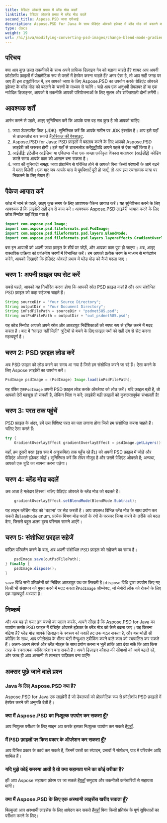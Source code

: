 ```yaml
---
title: ग्रेडिएंट ओवरले प्रभाव में ब्लेंड मोड बदलें
linktitle: ग्रेडिएंट ओवरले प्रभाव में ब्लेंड मोड बदलें
second_title: Aspose.PSD जावा एपीआई
description: Aspose.PSD for Java के साथ ग्रेडिएंट ओवरले इफ़ेक्ट में ब्लेंड मोड को बदलने का तरीका जानें। शानदार ग्राफ़िक्स बनाने के लिए चरण-दर-चरण मार्गदर्शिका।
type: docs
weight: 19
url: /hi/java/modifying-converting-psd-images/change-blend-mode-gradient-overlay-effect/
---
```

## परिचय
क्या आप कुछ उन्नत तकनीकों के साथ अपने ग्राफिक डिज़ाइन गेम को बढ़ाना चाहते हैं? शायद आप अपनी फ़ोटोशॉप फ़ाइलों में प्रोग्रामेटिक रूप से परतों में हेरफेर करना चाहते हैं? अगर ऐसा है, तो आप सही जगह पर आए हैं! इस ट्यूटोरियल में, हम आपको जावा के लिए Aspose.PSD का उपयोग करके ग्रेडिएंट ओवरले इफ़ेक्ट के ब्लेंड मोड को बदलने के चरणों के माध्यम से चलेंगे। चाहे आप एक अनुभवी डेवलपर हों या एक नवोदित डिज़ाइनर, आपको ये तकनीकें आपकी परियोजनाओं के लिए सुलभ और शक्तिशाली दोनों लगेंगी। 
## आवश्यक शर्तें
आरंभ करने से पहले, आइए सुनिश्चित करें कि आपके पास वह सब कुछ है जो आपको चाहिए:
1.  जावा डेवलपमेंट किट (JDK): सुनिश्चित करें कि आपके मशीन पर JDK इंस्टॉल है। आप इसे यहाँ से डाउनलोड कर सकते हैं[ओरेकल की वेबसाइट](https://www.oracle.com/java/technologies/javase-jdk11-downloads.html).
2.  Aspose.PSD for Java: PSD फ़ाइलों में बदलाव करने के लिए आपको Aspose.PSD लाइब्रेरी की ज़रूरत होगी। इसे यहाँ से डाउनलोड करें[यहाँ](https://releases.aspose.com/psd/java/)यदि आपने पहले से ऐसा नहीं किया है।
3. आईडीई: इंटेलीज आईडिया या एक्लिप्स जैसा एक अच्छा एकीकृत विकास वातावरण (आईडीई) कोडिंग करते समय आपके काम को आसान बना सकता है।
4. जावा की बुनियादी समझ: जावा प्रोग्रामिंग से परिचित होने से आपको बिना किसी परेशानी के आगे बढ़ने में मदद मिलेगी।
एक बार जब आपके पास ये पूर्वापेक्षाएँ पूरी हो जाएँ, तो आप इस रचनात्मक यात्रा पर निकलने के लिए तैयार हैं!
## पैकेज आयात करें
कोड में जाने से पहले, आइए कुछ समय के लिए आवश्यक पैकेज आयात करें। यह सुनिश्चित करने के लिए आवश्यक है कि लाइब्रेरी सही ढंग से काम करे। आवश्यक Aspose.PSD लाइब्रेरी आयात करने के लिए कोड स्निपेट यहाँ दिया गया है:
```java
import com.aspose.psd.Image;
import com.aspose.psd.fileformats.psd.PsdImage;
import com.aspose.psd.fileformats.psd.layers.BlendMode;
import com.aspose.psd.fileformats.psd.layers.layereffects.GradientOverlayEffect;
```
बस इन आयातों को अपनी जावा फ़ाइल के शीर्ष पर जोड़ें, और आपका काम पूरा हो जाएगा।
अब, आइए वास्तविक प्रक्रिया को प्रबंधनीय चरणों में विभाजित करें। हम आपको प्रत्येक चरण के माध्यम से मार्गदर्शन करेंगे, आपको दिखाएंगे कि ग्रेडिएंट ओवरले प्रभाव में ब्लेंड मोड को कैसे बदला जाए।
## चरण 1: अपनी फ़ाइल पथ सेट करें
सबसे पहले, आपको यह निर्धारित करना होगा कि आपकी स्रोत PSD फ़ाइल कहां है और आप संशोधित PSD फ़ाइल को कहां सहेजना चाहते हैं। 
```java
String sourceDir = "Your Source Directory";
String outputDir = "Your Document Directory";
String inPsdFilePath = sourceDir + "psdnet585.psd";
String outPsdFilePath = outputDir + "out_psdnet585.psd";
```
यह कोड स्निपेट आपको अपने स्रोत और आउटपुट निर्देशिकाओं को स्पष्ट रूप से इंगित करने में मदद करता है। बाद में "फ़ाइल नहीं मिली" त्रुटियों से बचने के लिए फ़ाइल पथों को सही ढंग से सेट करना महत्वपूर्ण है।
## चरण 2: PSD फ़ाइल लोड करें
अब PSD फ़ाइल को लोड करने का समय आ गया है जिसे हम संशोधित करने जा रहे हैं। ऐसा करने के लिए Aspose लाइब्रेरी का उपयोग करें।
```java
PsdImage psdImage = (PsdImage) Image.load(inPsdFilePath);
```
 यह पंक्ति एक`PsdImage` अपनी PSD फ़ाइल लोड करके ऑब्जेक्ट को लोड करें। यदि फ़ाइल बड़ी है, तो आपको देरी महसूस हो सकती है, लेकिन चिंता न करें; लाइब्रेरी बड़ी फ़ाइलों को कुशलतापूर्वक संभालती है!
## चरण 3: परत तक पहुंचें
PSD फ़ाइल के अंदर, हमें उस विशिष्ट परत का पता लगाना होगा जिसे हम संशोधित करना चाहते हैं। चलिए ऐसा करते हैं:
```java
try {
    GradientOverlayEffect gradientOverlayEffect = psdImage.getLayers()[1].getBlendingOptions().addGradientOverlay();
```
 यहाँ, हम दूसरी परत (इस रूप में अनुक्रमित) तक पहुँच रहे हैं`1`) को अपनी PSD फ़ाइल में जोड़ें और ग्रेडिएंट ओवरले इफ़ेक्ट जोड़ें। सुनिश्चित करें कि लेयर मौजूद है और उसमें ग्रेडिएंट ओवरले है; अन्यथा, आपको एक त्रुटि का सामना करना पड़ेगा।
## चरण 4: ब्लेंड मोड बदलें
अब आता है मज़ेदार हिस्सा! चलिए ग्रेडिएंट ओवरले के ब्लेंड मोड को बदलते हैं।
```java
    gradientOverlayEffect.setBlendMode(BlendMode.Subtract);
```
 यह लाइन ब्लेंडिंग मोड को 'घटाना' पर सेट करती है। आप उपलब्ध विभिन्न ब्लेंड मोड के साथ प्रयोग कर सकते हैं`BlendMode` enum. प्रत्येक मिश्रण मोड परतों के रंगों के परस्पर क्रिया करने के तरीके को बदल देगा, जिससे बहुत अलग दृश्य परिणाम सामने आएंगे।
## चरण 5: संशोधित फ़ाइल सहेजें
वांछित परिवर्तन करने के बाद, अब अपनी संशोधित PSD फ़ाइल को सहेजने का समय है।
```java
    psdImage.save(outPsdFilePath);
} finally {
    psdImage.dispose();
}
```
`save` विधि सभी परिवर्तनों को निर्दिष्ट आउटपुट पथ पर लिखती है।`dispose` विधि द्वारा उपयोग किए गए किसी भी संसाधन को मुक्त करने में मदद करता है`PsdImage` ऑब्जेक्ट, जो मेमोरी लीक को रोकने के लिए एक महत्वपूर्ण अभ्यास है।
## निष्कर्ष
और अब यह हो गया! इन चरणों का पालन करके, आपने सीखा है कि Aspose.PSD for Java का उपयोग करके PSD फ़ाइल में ग्रेडिएंट ओवरले इफ़ेक्ट के ब्लेंड मोड को कैसे बदला जाए। यह कितना बढ़िया है? ब्लेंड मोड आपके डिज़ाइन के स्वरूप को काफ़ी हद तक बदल सकता है, और बस थोड़ी सी कोडिंग के साथ, आप फ़ोटोशॉप के भीतर घंटों मैन्युअल ट्वीकिंग करने वाले काम को स्वचालित कर सकते हैं।
अलग-अलग लेयर्स और ब्लेंड मोड्स के साथ प्रयोग करना न भूलें ताकि आप देख सकें कि आप किस तरह के रचनात्मक कॉन्फ़िगरेशन बना सकते हैं। अपने डिज़ाइन कौशल की सीमाओं को आगे बढ़ाते रहें, और जल्द ही आप आसानी से शानदार ग्राफ़िक्स बना पाएँगे!
## अक्सर पूछे जाने वाले प्रश्न
### Java के लिए Aspose.PSD क्या है?
Aspose.PSD for Java एक लाइब्रेरी है जो डेवलपर्स को प्रोग्रामेटिक रूप से फ़ोटोशॉप PSD फ़ाइलों में हेरफेर करने की अनुमति देती है।
### क्या मैं Aspose.PSD का निःशुल्क उपयोग कर सकता हूँ?
 आप निशुल्क परीक्षण के लिए साइन अप करके इसका निःशुल्क उपयोग कर सकते हैं[यहाँ](https://releases.aspose.com/).
### मैं PSD फ़ाइलों पर किस प्रकार के ऑपरेशन कर सकता हूँ?
आप विभिन्न प्रकार के कार्य कर सकते हैं, जिनमें परतों का संपादन, प्रभावों में संशोधन, पाठ में परिवर्तन आदि शामिल हैं।
### यदि मुझे कोई समस्या आती है तो क्या सहायता पाने का कोई तरीका है?
 हाँ! आप Aspose सहायता फ़ोरम पर जा सकते हैं[यहाँ](https://forum.aspose.com/c/psd/34) समुदाय और तकनीकी कर्मचारियों से सहायता मांगी।
### क्या मैं Aspose.PSD के लिए एक अस्थायी लाइसेंस खरीद सकता हूँ?
 बिल्कुल! आप अस्थायी लाइसेंस के लिए आवेदन कर सकते हैं[यहाँ](https://purchase.aspose.com/temporary-license/) बिना किसी प्रतिबंध के पूर्ण सुविधाओं का परीक्षण करने के लिए।